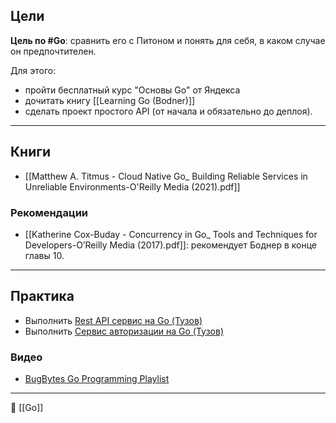 ## Цели

**Цель по #Go**: сравнить его с Питоном и понять для себя, в каком случае он предпочтителен.

Для этого:
- пройти бесплатный курс "Основы Go" от Яндекса
- дочитать книгу [[Learning Go (Bodner)]]
- сделать проект простого API (от начала и обязательно до деплоя).

----
## Книги
- [[Matthew A. Titmus - Cloud Native Go_ Building Reliable Services in Unreliable Environments-O'Reilly Media (2021).pdf]]
### Рекомендации
- [[Katherine Cox-Buday - Concurrency in Go_ Tools and Techniques for Developers-O’Reilly Media (2017).pdf]]: рекомендует Боднер в конце главы 10.

----
## Практика
- Выполнить [Rest API сервис на Go (Тузов)](https://youtu.be/rCJvW2xgnk0?si=hyIpCgBV-2mnqe_v)
- Выполнить [Сервис авторизации на Go (Тузов)](https://youtu.be/EURjTg5fw-E?si=XOf8p3zJj6L95l78)

### Видео
- [BugBytes Go Programming Playlist](https://www.youtube.com/playlist?list=PL-2EBeDYMIbR1ag15E2MonJOj_cCIjUnd)



----
📂 [[Go]]